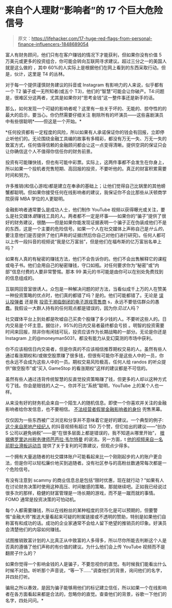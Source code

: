 # 来自个人理财“影响者”的 17 个巨大危险信号

> 原文：<https://lifehacker.com/17-huge-red-flags-from-personal-finance-influencers-1848689054>

富人有财务顾问，他们只有在客户赚钱的情况下才能获利，但如果你没有价值 5 万美元或更多的投资组合，你可能会转向互联网寻求建议。超过三分之一的美国人就是这么做的 ，其中 60%的人实际上是根据他们在网上看到的东西采取行动。但是，伙计，这里是 T4 的丛林。

对于每一个提供谨慎财务建议的抖音或 Instagram 有影响力的人来说，似乎都有一个 T2 骗子或一无所知者(或五个 T3)，他们的“智慧”可能会让你破产。T4:问题是，很难区分这两者，尤其是如果你对“思考金钱”这一整件事还是新手的话。

那么，如何发现一个可疑的影响者呢？这里有一些关于坏的、无能的、掠夺性的的最大的启示，要当心。你仍然需要仔细关注 剔除所有的坏演员——这些喜剧演员中有些很聪明*——但这是一个开始。*

 *任何投资都有一定程度的风险，所以如果有人承诺保证你的钱会有回报，立即停止听他们的。无论围绕金融工具编的故事有多精彩，都没有万无一失、万无一失的致富方式，任何值得信赖的金融顾问都会让这一点变得清晰。提供空洞的保证只会让你确信这个人不值得你信任你的财务前景。

投资有可能赚快钱，但也有可能中彩票。实际上，这两件事都不会发生在你身上，所以如果一个投机者兜售短期、高回报的投资，不要听他的。真正的财富积累需要时间和努力。

许多推销(和信心游戏)都是建立在奉承的基础上；让他们觉得自己比锅里的其他螃蟹都聪明。但如果你接受任何在线影响者的建议，我保证你不会比那些从沃顿商学院获得 MBA 学位的人更聪明。

金融影响者通常要么是成功人士，他们制作 YouTube 视频以获得曝光或关注，要么是社交媒体*是*赚钱工具的人。两者都不一定是坏事——如果你的“骗子”提供了很好的财务建议，很酷——但是如果你能发现证据表明一个骗子正在伪装成他们不是的东西，这是一个主要的危险信号。如果一个人在社交媒体上声称自己是*什么的*，要注意他们是否提供了他们声称的证据(然后你自己对他们进行研究)。任何人都可以上传一段抖音的视频说“我是亿万富翁”，但是他们在福布斯的亿万富翁名单上吗？

如果有人真的有秘密的赚钱方法，他们不会告诉你的。他们不会出售解释它的课程或电子书。他们会用自己的秘密赚钱，守口如瓶。对任何要求你为“秘密”或“内部”信息付费的人要非常警惕。那本 99 美元的书可能是由你可以在别处免费找到的信息组成的。

互联网回音室很诱人。众包是一种解决问题的好方法，当看似成千上万的人在赞美一种投资策略的优点时，他们真的都错了吗？是的。他们可能都错了。无论是 [误认投弹者](https://www.businessinsider.com/reddit-falsely-accuses-sunil-tripathi-of-boston-bombing-2013-7) 还是我 [投资于濒临倒闭的电子游戏零售商](https://internationalbanker.com/brokerage/gamestop-one-year-since-retail-investors-took-on-wall-street/) s，永远不要低估群众的愚蠢。我假设一大群人持有的任何观点都是错误的，因为你*见过*人吗？

社交媒体平台上到处都是吹嘘自己买卖个股赚了多少钱的人。不要听这些人的。日内交易是个坏主意。据估计，95%的日内交易者最终都会亏损 。明智的投资需要时间来回报，除非你有闲钱可玩，投资应该作为长期战略的一部分。无论是你还是 Instagram 上的@moneyman5031，都没有能力从变幻莫测的市场中获利。

你不应该相信日内交易者，但是你真的不应该相信推荐期权交易的人。虽然有些人通过看涨期权和/或做空股票赚了很多钱，但很有可能你不是这些人中的一员，你也永远不会成为这些人中的一员。期权交易风险极高，任何人给 randos 的听众提供“做空股市”或“买入 GameStop 的看涨期权”这样的建议都是不可信的。

虽然有些人通过违背传统智慧的反直觉投资策略赚了钱，但更多的人却以这种方式亏了钱。你会是赔钱的人之一。你并不比“系统”聪明，YouTube 上的某个人也一样。

从来没有好的财务机会来自一个陌生人的随机信息。即使一个你喜欢并关注的金融影响者给你发信息，也不要相信。 [不法经营者假冒金融影响者的身份](https://metro.co.uk/2022/02/21/fake-influencer-accounts-are-scamming-users-heres-how-to-spot-them-16139766/) 兜售黑幕。

仅仅因为一些东西被广泛浏览和分享并不意味着它是好的建议。一个典型的例子: [这个来自房地产经纪人](https://www.tiktok.com/@juliahurleyrealtor/video/6907256262279318790?referer_url=https://www.vox.com/&referer_video_id=6907256262279318790&refer=embed) 的抖音视频有超过 150 万个赞，但它给出的建议——“创办 S 公司以避免纳税”——是“在很多层面上都是错误的，我不知道从哪里开始”， [根据佛罗里达州税务律师芭芭拉·韦尔特曼](https://www.vox.com/the-goods/22229551/tiktok-personal-finance-day-trading-tesla-scam) 的说法。另一方面，t [他的视频来自一名前职业滑板运动员](https://www.tiktok.com/@mikeytaylor/video/6896938595727314181?lang=en) 提供了关于复利的可靠建议，但观点少得多。

一个拥有大量追随者的社交媒体账户可能看起来比一个刚刚起步的人的账户更合法，但是你可以轻松廉价地买到追随者。没有社区参与的高粉丝数通常每次都是一个危险信号。

有没有注意到 scammy 的商业信息总是包括“限时优惠，现在就行动？”如果有人在讨论财务决策时使用这种高压、时间敏感的策略，那就继续吧。正如我已经说过很多次的那样，稳健的财富管理是一场长期的游戏，而不是一蹴而就的事情。FOMO 通常是投资决策的可怕动机。

每个人都需要赚钱，所以在线粉丝的某种程度的货币化是可以预期的，但要警惕“金融大师”推送大量看起来可疑的附属链接或不透明的赞助，特别是如果他们自称富有和成功的话。成功的企业家通常不会给人留下绝望的推销员的印象。好演员会清楚他们的内容如何赚钱。

试图推销致富计划的人比真正从中致富的人多得多，所以尽你所能去判断这个人是否真的遵循了他们声称的有价值的建议。为什么他们会上传 YouTube 视频而不是翻房子什么的？

如果你觉得一个影响金钱的人是骗子，不要忽视你的直觉。有时候我们能看出什么时候不对劲。听听那个声音说，“等一下……”调查他们的背景，询问他们的名字，并四处打听。

骗局之所以奏效，是因为骗子能够用他们的标记建立信任，所以如果一个在线影响者在各方面看起来都是合法的，忽略你的直觉。查查他们的背景，谷歌一下他们的名字，四处问问。*
